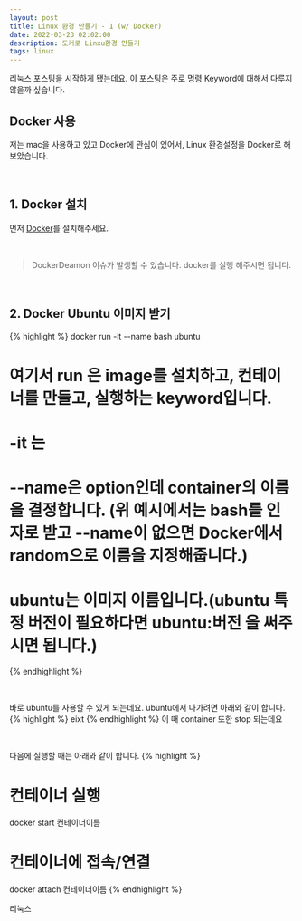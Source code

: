```yaml
---
layout: post
title: Linux 환경 만들기 - 1 (w/ Docker)
date: 2022-03-23 02:02:00
description: 도커로 Linxu환경 만들기
tags: linux
---
```


리눅스 포스팅을 시작하게 됐는데요. 이 포스팅은 주로 명령 Keyword에 대해서 다루지 않을까 싶습니다.

## Docker 사용
저는 mac을 사용하고 있고 Docker에 관심이 있어서, Linux 환경설정을 Docker로 해보았습니다.

<br>

## 1. Docker 설치
먼저 [Docker](https://www.docker.com/products/docker-desktop/)를 설치해주세요. 

<br>

> DockerDeamon 이슈가 발생할 수 있습니다. docker를 실행 해주시면 됩니다. 

<br>

## 2. Docker Ubuntu 이미지 받기

{% highlight %}
docker run -it --name bash ubuntu
# 여기서 run 은 image를 설치하고, 컨테이너를 만들고, 실행하는 keyword입니다.
# -it 는
# --name은 option인데 container의 이름을 결정합니다. (위 예시에서는 bash를 인자로 받고 --name이 없으면 Docker에서 random으로 이름을 지정해줍니다.)
# ubuntu는 이미지 이름입니다.(ubuntu 특정 버전이 필요하다면 ubuntu:버전 을 써주시면 됩니다.)
{% endhighlight %}

<br>

바로 ubuntu를 사용할 수 있게 되는데요.
ubuntu에서 나가려면 아래와 같이 합니다.
{% highlight %}
eixt
{% endhighlight %}
이 때 container 또한 stop 되는데요

<br>

다음에 실행할 때는 아래와 같이 합니다.
{% highlight %}
# 컨테이너 실행
docker start 컨테이너이름
# 컨테이너에 접속/연결
docker attach 컨테이너이름
{% endhighlight %}

리눅스